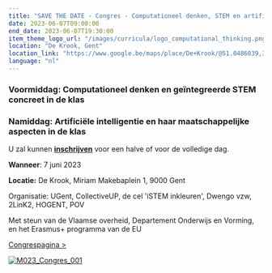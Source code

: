 ```yaml
---
title: "SAVE THE DATE - Congres - Computationeel denken, STEM en artificiële intelligentie in de klas"
date: 2023-06-07T09:00:00
end_date: 2023-06-07T19:30:00
item_theme_logo_url: "/images/curricula/logo_computational_thinking.png"
location: "De Krook, Gent"
location_link: "https://www.google.be/maps/place/De+Krook/@51.0486039,3.7264986,17z/data=!3m1!4b1!4m6!3m5!1s0x47c3714effffffff:0x9b1a2c7f1cb8c825!8m2!3d51.0486039!4d3.7286873!16s%2Fg%2F1hc0gcm5l"
language: "nl"
---
```


### Voormiddag: Computationeel denken en geïntegreerde STEM concreet in de klas
### Namiddag: Artificiële intelligentie en haar maatschappelijke aspecten in de klas

U zal kunnen **[inschrijven](https://www.eventbrite.com/e/computationeel-denken-stem-en-artificiele-intelligentie-in-de-klas-tickets-599666999137)** voor een halve of voor de volledige dag. 

**Wanneer**: 7 juni 2023

**Locatie:** De Krook, Miriam Makebaplein 1, 9000 Gent

Organisatie: UGent, CollectiveUP, de cel 'iSTEM inkleuren', Dwengo vzw, 2LinK2, HOGENT, POV

Met steun van de Vlaamse overheid, Departement Onderwijs en Vorming, en het Erasmus+ programma van de EU

<a class="button button1 button_link" href='https://www.dwengo.org/congres2023/'>Congrespagina ></a>

[![M023_Congres_001](https://user-images.githubusercontent.com/48352335/224821359-269fee87-7d32-42d9-b158-759ed6ad4ed4.png)](https://dwengo.org/congres2023/)

